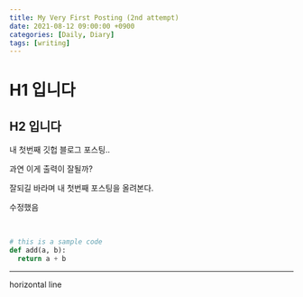 ```yaml
---
title: My Very First Posting (2nd attempt)
date: 2021-08-12 09:00:00 +0900
categories: [Daily, Diary]
tags: [writing] 
---
```




# H1 입니다

## H2 입니다

내 첫번째 깃헙 블로그 포스팅..

과연 이게 출력이 잘될까?

잘되길 바라며 내 첫번째 포스팅을 올려본다.

수정했음

<br>

```python
# this is a sample code 
def add(a, b):
  return a + b
```

---

horizontal line


